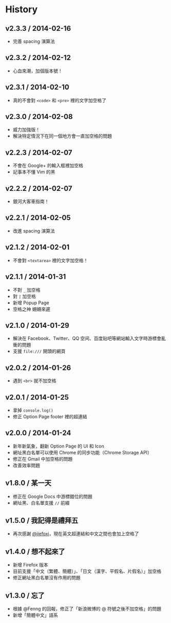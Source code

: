 # History

v2.3.3 / 2014-02-16
-------------------

* 完善 spacing 演算法


v2.3.2 / 2014-02-12
-------------------

* 心血來潮，加個版本號！


v2.3.1 / 2014-02-10
-------------------

* 真的不會對 `<code>` 和 `<pre>` 裡的文字加空格了


v2.3.0 / 2014-02-08
-------------------

* 威力加強版！
* 解決特定情況下在同一個地方會一直加空格的問題


v2.2.3 / 2014-02-07
-------------------

* 不會在 Google+ 的輸入框裡加空格
* 記事本不懂 Vim 的黑


v2.2.2 / 2014-02-07
-------------------

* 銀河大客車指南！


v2.2.1 / 2014-02-05
-------------------

* 改進 spacing 演算法


v2.1.2 / 2014-02-01
-------------------

* 不會對 `<textarea>` 裡的文字加空格！


v2.1.1 / 2014-01-31
-------------------

* 不對 `_` 加空格
* 對 `|` 加空格
* 新增 Popup Page
* 空格之神 姍姍來遲


v2.1.0 / 2014-01-29
-------------------

* 解決在 Facebook、Twitter、QQ 空间、百度贴吧等網站輸入文字時游標會亂衝的問題
* 支援 `file:///` 開頭的網頁


v2.0.2 / 2014-01-26
-------------------

* 遇到 `<br>` 就不加空格


v2.0.1 / 2014-01-25
-------------------

* 拿掉 `console.log()`
* 修正 Option Page footer 裡的超連結


v2.0.0 / 2014-01-24
-------------------

* 新年新氣象，翻新 Option Page 的 UI 和 Icon
* 網址黑白名單可以使用 Chrome 的同步功能（Chrome Storage API）
* 修正在 Gmail 中加空格的問題
* 改善效率問題


v1.8.0 / 某一天
--------------

* 修正在 Google Docs 中游標錯位的問題
* 網址黑、白名單支援 `//` 前綴


v1.5.0 / 我記得是禮拜五
---------------------

* 再次感謝 [@jiefoxi](https://github.com/jiefoxi)，現在英文超連結和中文之間也會加上空格了


v1.4.0 / 想不起來了
-----------------

* 新增 Firefox 版本
* 目前支援「中文（繁體、簡體）」、「日文（漢字、平假名、片假名）」加空格
* 修正網址黑白名單沒有作用的問題


v1.3.0 / 忘了
------------

* 根據 @Fenng 的回報，修正了「新浪微博的 @ 符號之後不加空格」的問題
* 新增「簡體中文」語系

